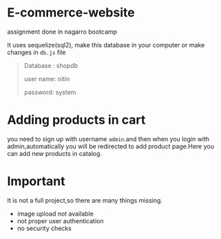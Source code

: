 # E-commerce-website
assignment done in nagarro bootcamp

It uses sequelize(sql2),
make this database in your computer or make changes in `db.js` file

>Database : shopdb
>
>user name: nitin
>
>password: system

# Adding products in cart
you need to sign up with username `admin`.and then when you login with admin,automatically you will be redirected to add product page.Here you can add new products in catalog.

# Important
It is not a full project,so there are many things missing.
+ image upload not available
+ not proper user authentication
+ no security checks
